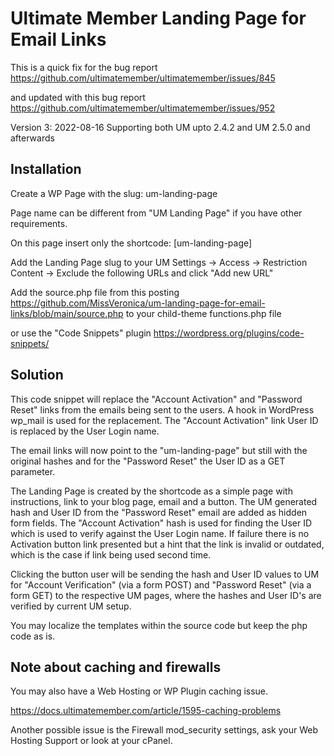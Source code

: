 # Ultimate Member Landing Page for Email Links

This is a quick fix for the bug report https://github.com/ultimatemember/ultimatemember/issues/845

and updated with this bug report https://github.com/ultimatemember/ultimatemember/issues/952

Version 3: 2022-08-16 Supporting both UM upto 2.4.2 and UM 2.5.0 and afterwards

## Installation

Create a WP Page with the slug: um-landing-page

Page name can be different from "UM Landing Page" if you have other requirements.

On this page insert only the shortcode: [um-landing-page]

Add the Landing Page slug to your UM Settings -> Access -> Restriction Content -> Exclude the following URLs  and click "Add new URL"

Add the source.php file from this posting https://github.com/MissVeronica/um-landing-page-for-email-links/blob/main/source.php to your child-theme functions.php file

or use the "Code Snippets" plugin https://wordpress.org/plugins/code-snippets/

## Solution

This code snippet will replace the "Account Activation" and "Password Reset" links from the emails being sent to the users. A hook in WordPress wp_mail is used for the replacement. The "Account Activation" link User ID is replaced by the User Login name.

The email links will now point to the "um-landing-page" but still with the original hashes and for the "Password Reset" the User ID as a GET parameter.

The Landing Page is created by the shortcode as a simple page with instructions, link to your blog page, email and a button. The UM generated hash and User ID from the "Password Reset" email are added as hidden form fields. The "Account Activation" hash is used for finding the User ID which is used to verify against the User Login name. If failure there is no Activation button link presented but a hint that the link is invalid or outdated, which is the case if link being used second time.

Clicking the button user will be sending the hash and User ID values to UM for "Account Verification" (via a form POST) and "Password Reset" (via a form GET) to the respective UM pages, where the hashes and User ID's are verified by current UM setup.

You may localize the templates within the source code but keep the php code as is.

## Note about caching and firewalls
You may also have a Web Hosting or WP Plugin caching issue.

https://docs.ultimatemember.com/article/1595-caching-problems

Another possible issue is the Firewall mod_security settings, ask your Web Hosting Support or look at your cPanel.

